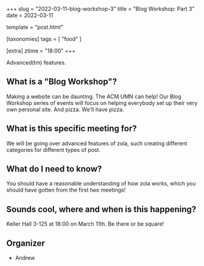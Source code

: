 +++
slug = "2022-03-11-blog-workshop-3"
title = "Blog Workshop: Part 3"
date = 2022-03-11

template = "post.html"

[taxonomies]
tags = [ "food" ]

[extra]
ztime = "18:00"
+++

Advanced(tm) features.

<!-- more -->

## What is a "Blog Workshop"?

Making a website can be daunting. The ACM UMN can help! Our Blog Workshop series of events will
focus on helping everybody set up their very own personal site. And pizza. We'll have pizza.

## What is this specific meeting for?

We will be going over advanced features of zola, such creating different categories for different types of post.

## What do I need to know?

You should have a reasonable understanding of how zola works, which you should have gotten from the first two meetings!

## Sounds cool, where and when is this happening?

Keller Hall 3-125 at 18:00 on March 11th. Be there or be square!

## Organizer

* Andrew
